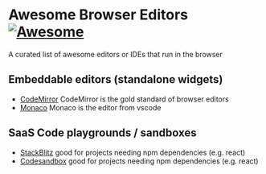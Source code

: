# Awesome Browser Editors [![Awesome](https://cdn.rawgit.com/sindresorhus/awesome/d7305f38d29fed78fa85652e3a63e154dd8e8829/media/badge.svg)](https://github.com/sindresorhus/awesome)

A curated list of awesome editors or IDEs that run in the browser

## Embeddable editors (standalone widgets)
- [CodeMirror](https://codemirror.net/) CodeMirror is the gold standard of browser editors
- [Monaco](https://microsoft.github.io/monaco-editor/) Monaco is the editor from vscode

## SaaS Code playgrounds / sandboxes
- [StackBlitz](https://stackblitz.com) good for projects needing npm dependencies (e.g. react)
- [Codesandbox](https://codesandbox.io/) good for projects needing npm dependencies (e.g. react)
